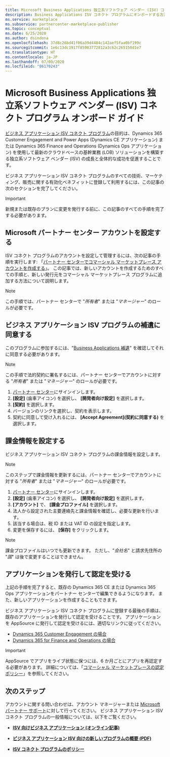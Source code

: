 ```yaml
---
title: Microsoft Business Applications 独立系ソフトウェア ベンダー (ISV) コネクト プログラム オンボード ガイド
description: Business Applications ISV コネクト プログラムにオンボードする方法を示します。
ms.service: marketplace
ms.subservice: partnercenter-marketplace-publisher
ms.topic: conceptual
ms.date: 6/25/2020
ms.author: dsindona
ms.openlocfilehash: 37d8c26bd41f06a39d4404c142aef5faa0bf199c
ms.sourcegitcommit: 1e6c13dc1917f85983772812a3c62c265150d1e7
ms.translationtype: HT
ms.contentlocale: ja-JP
ms.lasthandoff: 07/09/2020
ms.locfileid: "86170243"
---
```

# <a name="microsoft-business-applications-independent-software-vendor-isv-connect-program-onboarding-guide"></a>Microsoft Business Applications 独立系ソフトウェア ベンダー (ISV) コネクト プログラム オンボード ガイド

[ビジネス アプリケーション ISV コネクト プログラム](https://partner.microsoft.com/solutions/business-applications/isv-overview)の目的は、Dynamics 365 Customer Engagement and Power Apps (Dynamics CE アプリケーション) または Dynamics 365 Finance and Operations (Dynamics Ops アプリケーション) を使用して最新のクラウドベースの基幹業務 (LOB) ソリューションを構築する独立系ソフトウェア ベンダー (ISV) の成長と全体的な成功を促進することです。 

ビジネス アプリケーション ISV コネクト プログラムのすべての技術、マーケティング、販売に関する有効化ベネフィットに登録して利用するには、この記事の次のセクションを完了してください。 

> [!IMPORTANT]
> 新規または既存のプランに変更を発行する前に、この記事のすべての手順を完了する必要があります。

## <a name="set-up-your-microsoft-partner-center-account"></a>Microsoft パートナー センター アカウントを設定する

ISV コネクト プログラムのアカウントを設定して管理するには、次の記事の手順を実行します: 「[パートナー センターでコマーシャル マーケットプレース アカウントを作成する](https://docs.microsoft.com/azure/marketplace/partner-center-portal/create-account)」。 この記事では、新しいアカウントを作成するためのすべての手順と、新しい発行元をコマーシャル マーケットプレース プログラムに追加する方法について説明します。

> [!NOTE]
> この手順では、パートナー センターで "*所有者*" または "*マネージャー*" のロールが必要です。

## <a name="accept-the-business-applications-isv-program-addendum"></a>ビジネス アプリケーション ISV プログラムの補遺に同意する

このプログラムに参加するには、"[Business Applications 補遺](https://aka.ms/bizappsisvaddendum)" を確認してそれに同意する必要があります。

> [!NOTE]
> この手順で法的契約に署名するには、パートナー センターでアカウントに対する "*所有者*" または "*マネージャー*" のロールが必要です。 

1.  [パートナー センター](https://partner.microsoft.com/dashboard)にサインインします。
2.  **[設定]** (歯車アイコン) を選択し、 **[開発者向け設定]** を選択します。
3.  **[契約]** を選択します。 
4.  バージョンのリンクを選択し、契約を表示します。
5.  契約に同意して受け入れるには、 **[Accept Agreement]\(契約に同意する\)** を選択します。

## <a name="set-up-your-billing-information"></a>課金情報を設定する

ビジネス アプリケーション ISV コネクト プログラムの課金情報を設定します。

> [!NOTE]
> このステップで課金情報を更新するには、パートナー センターでアカウントに対する "*所有者*" または "*マネージャー*" のロールが必要です。

1.  [パートナー センター](https://partner.microsoft.com/dashboard)にサインインします。
2.  **[設定]** (歯車アイコン) を選択し、 **[開発者向け設定]** を選択します。
3.  **[アカウント]** で、 **[課金プロファイル]** を選択します。
4.  法人から設定された主要連絡先と課金情報を確認し、必要な更新を行います。
5.  該当する場合は、税 ID または VAT ID の設定を指定します。
6.  変更を保存するには、 **[保存]** をクリックします。

> [!NOTE]
> 課金プロファイルはいつでも更新できます。 ただし、"*会社名*" と請求先住所の "*国*" は後で変更することはできません。

## <a name="publish-and-certify-your-application"></a>アプリケーションを発行して認定を受ける

上記の手順を完了すると、既存の Dynamics 365 CE または Dynamics 365 Ops アプリケーションをパートナー センターで編集できるようになります。 また、新しいアプリケーションを作成することもできます。

ビジネス アプリケーション ISV コネクト プログラムに登録する最後の手順は、既存のアプリケーションを発行して認定を受けることです。 アプリケーションを AppSource に発行して認定を受けるには、適切なリンクに従ってください。 

- [Dynamics 365 Customer Engagement の場合](https://docs.microsoft.com/powerapps/developer/common-data-service/publish-app-appsource) 
- [Dynamics 365 for Finance and Operations の場合](https://docs.microsoft.com/dynamics365/fin-ops-core/dev-itpro/lcs-solutions/lcs-solutions-app-source)

> [!IMPORTANT]
> AppSource でアプリをライブ状態に保つには、6 か月ごとにアプリを再認定する必要があります。 詳細については、「[コマーシャル マーケットプレースの認定ポリシー](https://docs.microsoft.com/legal/marketplace/certification-policies)」を参照してください。 

## <a name="next-steps"></a>次のステップ

アカウントに関する問い合わせは、アカウント マネージャーまたは [Microsoft パートナー サポート](https://aka.ms/marketplacepublishersupport)に対して行ってください。 ビジネス アプリケーション ISV コネクト プログラムの一般情報については、以下をご覧ください。

- **[ISV 向けビジネス アプリケーション (オンライン記事)](https://aka.ms/bizappsisvweb)**

- **[ビジネス アプリケーション ISV 向けの新しいプログラムの概要 (PDF)](https://aka.ms/bizappsisvprogram)**

- **[ISV コネクト プログラムのポリシー](https://aka.ms/bizappsisvpolicies)**

